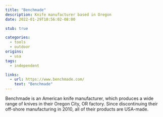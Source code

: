 ```yaml
---
title: "Benchmade"
description: Knife manufacturer based in Oregon
date: 2022-01-29T10:56:02-08:00

stub: true

categories:
  - tools
  - outdoor
origins:
  - usa
tags:
  - independent

links:
  - url: https://www.benchmade.com/
    text: "Benchmade"
---
```


Benchmade is an American knife manufacturer, which produces a wide range of
knives in their Oregon City, OR factory. Since discontinuing their off-shore
manufacturing in 2010, all of their products are USA-made.
